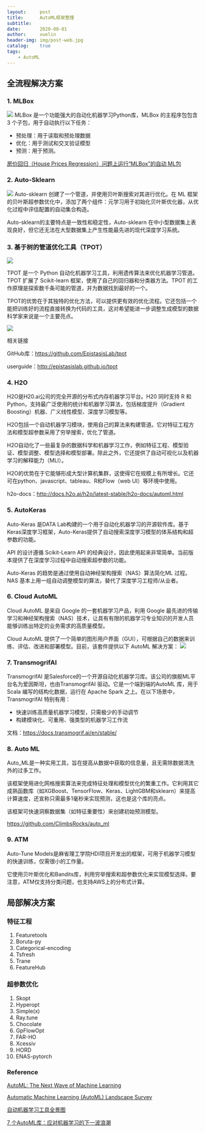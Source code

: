 ```yaml
---
layout:		post
title:      AutoML框架整理
subtitle:	
date:       2020-08-01
author:     xuelin
header-img: img/post-web.jpg
catalog:    true
tags:
    - AutoML
---
```

    
## 全流程解决方案
### 1. MLBox
![](/assets/15962459563154.jpg)
MLBox 是一个功能强大的自动化机器学习Python库，MLBox 的主程序包包含 3 个子包，用于自动执行以下任务：
- 预处理：用于读取和预处理数据
- 优化：用于测试和交叉验证模型
- 预测：用于预测。

[房价回归（House Prices Regression）问题上运行“MLBox”的自动 ML包](https://www.kaggle.com/axelderomblay/running-mlbox-auto-ml-package-on-house-prices)

### 2. Auto-Sklearn
![](/assets/15962463001653.jpg)
Auto-sklearn 创建了一个管道，并使用贝叶斯搜索对其进行优化。在 ML 框架的贝叶斯超参数优化中，添加了两个组件：元学习用于初始化贝叶斯优化器，从优化过程中评估配置的自动集合构造。

Auto-sklearn的主要特点是一致性和稳定性，Auto-sklearn 在中小型数据集上表现良好，但它还无法在大型数据集上产生性能最先进的现代深度学习系统。

### 3. 基于树的管道优化工具（TPOT）

![](/assets/15962464316315.jpg)

TPOT 是一个 Python 自动化机器学习工具，利用遗传算法来优化机器学习管道。TPOT 扩展了 Scikit-learn 框架，使用了自己的回归器和分类器方法。TPOT 的工作原理是探索数千条可能的管道，并为数据找到最好的一个。

TPOT的优势在于其独特的优化方法，可以提供更有效的优化流程。它还包括一个能把训练好的流程直接转换为代码的工具，这对希望能进一步调整生成模型的数据科学家来说是一个主要亮点。

![](/assets/15962464646167.jpg)

相关链接

GitHub库：https://github.com/EpistasisLab/tpot

userguide：http://epistasislab.github.io/tpot

### 4. H2O

H2O是H20.ai公司的完全开源的分布式内存机器学习平台。H20 同时支持 R 和 Python，支持最广泛使用的统计和机器学习算法，包括梯度提升（Gradient Boosting）机器、广义线性模型、深度学习模型等。

H2O包括一个自动机器学习模块，使用自己的算法来构建管道。它对特征工程方法和模型超参数采用了穷举搜索，优化了管道。

H2O自动化了一些最复杂的数据科学和机器学习工作，例如特征工程、模型验证、模型调整、模型选择和模型部署。除此之外，它还提供了自动可视化以及机器学习的解释能力（MLI）。

H2O的优势在于它能够形成大型计算机集群，这使得它在规模上有所增长。它还可在python、javascript、tableau、R和Flow（web UI）等环境中使用。

h2o-docs：http://docs.h2o.ai/h2o/latest-stable/h2o-docs/automl.html

### 5. AutoKeras

Auto-Keras 是DATA Lab构建的一个用于自动化机器学习的开源软件库。基于Keras深度学习框架，Auto-Keras提供了自动搜索深度学习模型的体系结构和超参数的功能。

API 的设计遵循 Scikit-Learn API 的经典设计，因此使用起来非常简单。当前版本提供了在深度学习过程中自动搜索超参数的功能。

Auto-Keras 的趋势是通过使用自动神经架构搜索（NAS）算法简化ML 过程。NAS 基本上用一组自动调整模型的算法，替代了深度学习工程师/从业者。

### 6. Cloud AutoML

Cloud AutoML 是来自 Google 的一套机器学习产品，利用 Google 最先进的传输学习和神经架构搜索（NAS）技术，让具有有限的机器学习专业知识的开发人员能够训练出特定的业务需求的高质量模型。

Cloud AutoML 提供了一个简单的图形用户界面（GUI），可根据自己的数据来训练、评估、改进和部署模型。目前，该套件提供以下 AutoML 解决方案：
![](/assets/15962471825378.jpg)

### 7. TransmogrifAI
TransmogrifAI 是Salesforce的一个开源自动化机器学习库。该公司的旗舰ML平台名为爱因斯坦，也由TransmogrifAI 驱动。它是一个端到端的AutoML 库，用于 Scala 编写的结构化数据，运行在  Apache Spark 之上。在以下场景中，TransmogrifAI 特别有用：
* 快速训练高质量机器学习模型，只需极少的手动调节
* 构建模块化、可重用、强类型的机器学习工作流

文档：https://docs.transmogrif.ai/en/stable/

### 8. Auto ML 

Auto_ML是一种实用工具，旨在提高从数据中获取的信息量，且无需除数据清洗外的过多工作。

该框架使用进化网格搜索算法来完成特征处理和模型优化的繁重工作。它利用其它成熟函数库（如XGBoost、TensorFlow、Keras、LightGBM和sklearn）来提高计算速度，还宣称只需最多1毫秒来实现预测，这也是这个库的亮点。

该框架可快速洞察数据集（如特征重要性）来创建初始预测模型。

https://github.com/ClimbsRocks/auto_ml

### 9. ATM

Auto-Tune Models是麻省理工学院HDI项目开发出的框架，可用于机器学习模型的快速训练，仅需很小的工作量。

它使用贝叶斯优化和Bandits库，利用穷举搜索和超参数优化来实现模型选择。要注意，ATM仅支持分类问题，也支持AWS上的分布式计算。

## 局部解决方案
### 特征工程
1. Featuretools
2. Boruta-py
3. Categorical-encoding
4. Tsfresh
5. Trane
6. FeatureHub

### 超参数优化
1. Skopt
2. Hyperopt
3. Simple(x)
4. Ray.tune
5. Chocolate
6. GpFlowOpt
7. FAR-HO
8. Xcessiv
9. HORD
10. ENAS-pytorch

### Reference

[AutoML: The Next Wave of Machine Learning](https://heartbeat.fritz.ai/automl-the-next-wave-of-machine-learning-5494baac615f)

[Automatic Machine Learning (AutoML) Landscape Survey](https://medium.com/georgian-impact-blog/automatic-machine-learning-aml-landscape-survey-f75c3ae3bbf2)

[自动机器学习工具全景图](https://developer.aliyun.com/article/626865)

[7 个AutoML库：应对机器学习的下一波浪潮](https://www.infoq.cn/article/luFB33Zy*WrHdRQh8Mo8)